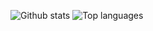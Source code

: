 ![Github stats](https://github-readme-stats.vercel.app/api?username=rmharp)
![Top languages](https://github-readme-stats.vercel.app/api/top-langs/?username=rmharp&Less&layout=compact&langs_count=10)
